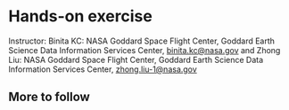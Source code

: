 # Hands-on exercise

Instructor: Binita KC: NASA Goddard Space Flight Center, Goddard Earth Science Data Information Services Center, binita.kc@nasa.gov and Zhong Liu: NASA Goddard Space Flight Center, Goddard Earth Science Data Information Services Center, zhong.liu-1@nasa.gov

## More to follow
